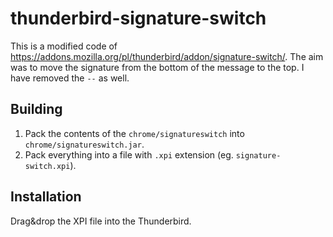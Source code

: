 # thunderbird-signature-switch

This is a modified code of https://addons.mozilla.org/pl/thunderbird/addon/signature-switch/. The aim was to move the signature from the bottom of the message to the top. I have removed the `--` as well.

## Building

1. Pack the contents of the `chrome/signatureswitch` into `chrome/signatureswitch.jar`.
2. Pack everything into a file with `.xpi` extension (eg. `signature-switch.xpi`).

## Installation

Drag&drop the XPI file into the Thunderbird.

